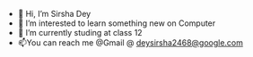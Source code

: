 - 👋 Hi, I’m Sirsha Dey
- 👀 I’m interested to learn something new on Computer
- 🌱 I’m currently studing at class 12
- 📫You can reach me @Gmail @ deysirsha2468@google.com

<!---
Sirsha2468/Sirsha2468 is a ✨ special ✨ repository because its `README.md` (this file) appears on your GitHub profile.
You can click the Preview link to take a look at your changes.
--->
